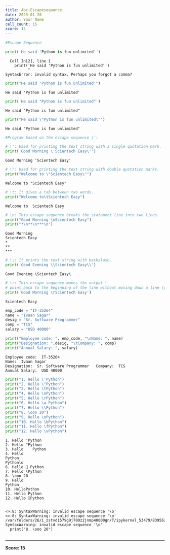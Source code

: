 ```yaml
---
title: Abc-Escapesequance
date: 2025-01-20
author: Your Name
cell_count: 15
score: 15
---
```


```python
#Escape Sequence 
```


```python
print('He said 'Python is fun unlimited'')

```


      Cell In[2], line 1
        print('He said 'Python is fun unlimited'')
              ^
    SyntaxError: invalid syntax. Perhaps you forgot a comma?




```python
print("He said 'Python is fun unlimited'")

```

    He said 'Python is fun unlimited'



```python
print('He said "Python is fun unlimited"')

```

    He said "Python is fun unlimited"



```python
print("He said \"Python is fun unlimited\"")

```

    He said "Python is fun unlimited"



```python
#Program based on the escape sequence \’:
```


```python
# \': Used for printing the text string with a single quotation mark.
print('Good Morning \'Scientech Easy\'')

```

    Good Morning 'Scientech Easy'



```python
# \": Used for printing the text string with double quotation marks.
print("Welcome to \"Scientech Easy\"")

```

    Welcome to "Scientech Easy"



```python
# \t: It gives a tab between two words.
print("Welcome to\tScientech Easy")

```

    Welcome to	Scientech Easy



```python
# \n: This escape sequence breaks the statement line into two lines.
print("Good Morning \nScientech Easy")
print("*\n**\n***\n")

```

    Good Morning 
    Scientech Easy
    *
    **
    ***
    



```python
# \\: It prints the text string with backslash.
print('Good Evening \\Scientech Easy\\')

```

    Good Evening \Scientech Easy\



```python
# \r: This escape sequence moves the output \
# point back to the beginning of the line without moving down a line (generally).
print('Good Morning \rScientech Easy')
```

    Scientech Easy



```python
emp_code = "IT-35264"
name = "Ivaan Sagar"
desig = "Sr. Software Programmer"
comp = "TCS"
salary = "USD 40000"

print("Employee code: ", emp_code, "\nName: ", name)
print("Designation: ",desig, "\tCompany: ", comp)
print("Annual Salary: ", salary)

```

    Employee code:  IT-35264 
    Name:  Ivaan Sagar
    Designation:  Sr. Software Programmer 	Company:  TCS
    Annual Salary:  USD 40000



```python
print("1. Hello \'Python")
print("2. Hello \"Python")
print("3. Hello \tPython")
print("4. Hello \nPython")
print("5. Hello \rPython")
print("6. Hello \a Python")
print("7. Hello \\Python")
print("8. \ooo 20")
print("9. Hello \nPython")
print("10. Hello \bPython")
print("11. Hello \fPython")
print("12. Hello \vPython")

```

    1. Hello 'Python
    2. Hello "Python
    3. Hello 	Python
    4. Hello 
    Python
    Pythonlo 
    6. Hello  Python
    7. Hello \Python
    8. \ooo 20
    9. Hello 
    Python
    10. HelloPython
    11. Hello Python
    12. Hello Python


    <>:8: SyntaxWarning: invalid escape sequence '\o'
    <>:8: SyntaxWarning: invalid escape sequence '\o'
    /var/folders/26/1_zstvd1579g9j700z2jnmp40000gn/T/ipykernel_53479/839562236.py:8: SyntaxWarning: invalid escape sequence '\o'
      print("8. \ooo 20")



```python

```


---
**Score: 15**
